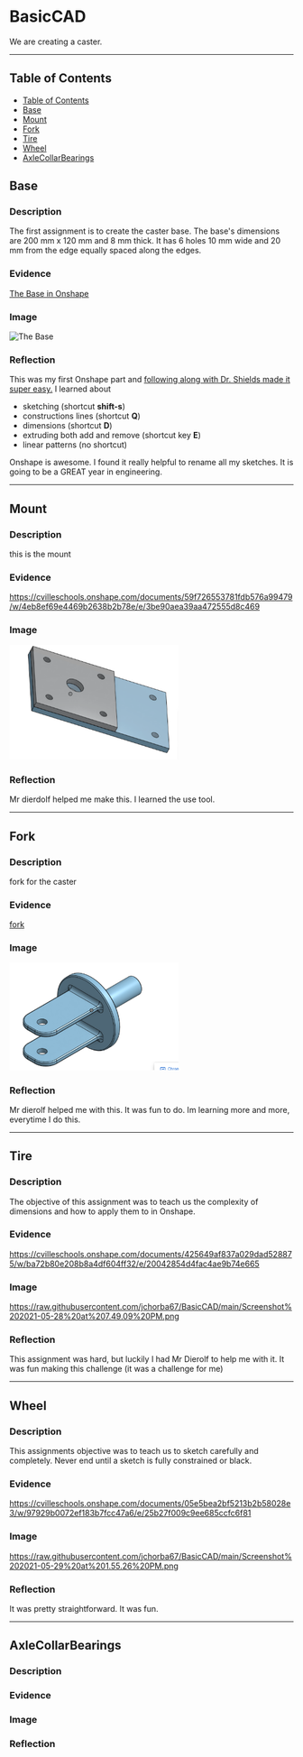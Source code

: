 # BasicCAD

We are creating a caster.

---
## Table of Contents
* [Table of Contents](#Table-of-Contents)
* [Base](#Base)
* [Mount](#Mount)
* [Fork](#Fork)
* [Tire](#Tire)
* [Wheel](#Wheel)
* [AxleCollarBearings](#AxleCollarBearings)

## Base

### Description

The first assignment is to create the caster base.  The base's dimensions are 200 mm x 120 mm and 8 mm thick.  It has 6 holes 10 mm wide and 20 mm from the edge equally spaced along the edges.

### Evidence
[The Base in Onshape](https://cvilleschools.onshape.com/documents/0d70f655203ca304cb3c5b7d/w/f55603f962f6fc74f5548a68/e/41d730c570a8d75fce9f51b6)

### Image

<img src="https://github.com/OneCHSEngr/BasicCAD/blob/master/images/Base.jpg?raw=true" alt="The Base" width="200">

### Reflection

This was my first Onshape part and [following along with Dr. Shields made it super easy.](https://www.youtube.com/watch?v=93BFUD-HAG8&feature=emb_title&scrlybrkr=5670f0b4)  I learned about 
* sketching (shortcut **shift-s**)
* constructions lines (shortcut **Q**)
* dimensions (shortcut **D**)
* extruding both add and remove (shortcut key **E**)
* linear patterns (no shortcut)

Onshape is awesome.  I found it really helpful to rename all my sketches.  It is going to be a GREAT year in engineering.

---


## Mount

### Description

this is the mount

### Evidence

https://cvilleschools.onshape.com/documents/59f726553781fdb576a99479/w/4eb8ef69e4469b2638b2b78e/e/3be90aea39aa472555d8c469

### Image

<img src="images/%20mount.png" width="300">

### Reflection

Mr dierdolf helped me make this. I learned the use tool.

---


## Fork

### Description

fork for the caster

### Evidence

[fork](https://cvilleschools.onshape.com/documents/59f726553781fdb576a99479/w/4eb8ef69e4469b2638b2b78e/e/3be90aea39aa472555d8c469)



### Image

<img src="images/fork.png" width="300">

### Reflection

Mr dierolf helped me with this. It was fun to do. Im learning more and more, everytime I do this.

---


## Tire

### Description
The objective of this assignment was to teach us the complexity of dimensions and how to apply them to in Onshape.

### Evidence
https://cvilleschools.onshape.com/documents/425649af837a029dad528875/w/ba72b80e208b8a4df604ff32/e/20042854d4fac4ae9b74e665


### Image
https://raw.githubusercontent.com/jchorba67/BasicCAD/main/Screenshot%202021-05-28%20at%207.49.09%20PM.png



### Reflection
This assignment was hard, but luckily I had Mr Dierolf to help me with it. It was fun making this challenge (it was a challenge for me)

---


## Wheel

### Description
This assignments objective was to teach us to sketch carefully and completely. Never end until a sketch is fully constrained or black.

### Evidence
https://cvilleschools.onshape.com/documents/05e5bea2bf5213b2b58028e3/w/97929b0072ef183b7fcc47a6/e/25b27f009c9ee685ccfc6f81

### Image
https://raw.githubusercontent.com/jchorba67/BasicCAD/main/Screenshot%202021-05-29%20at%201.55.26%20PM.png

### Reflection
It was pretty straightforward. It was fun.


---


## AxleCollarBearings

### Description

### Evidence

### Image

### Reflection

